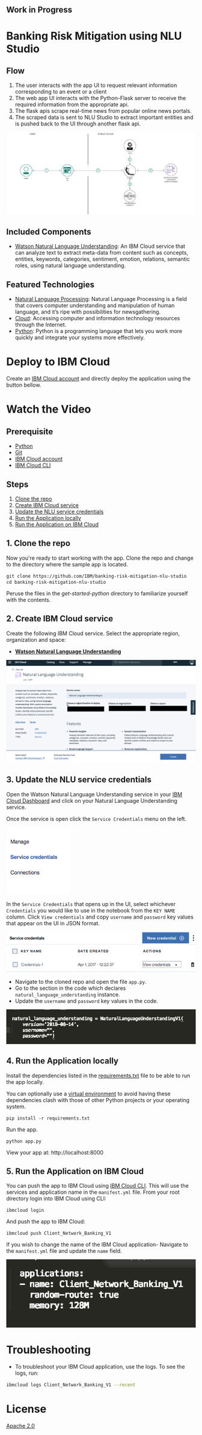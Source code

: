 ## Work in Progress
# Banking Risk Mitigation using NLU Studio

## Flow

1. The user interacts with the app UI to request relevant information corresponding to an event or a client
2. The web app UI interacts with the Python-Flask server to receive the required information from the appropriate api.
3. The flask apis scrape real-time news from popular online news portals. 
4. The scraped data is sent to NLU Studio to extract important entities and is pushed back to the UI through another flask api.

![](doc/source/images/architecture.png)

## Included Components

* [Watson Natural Language Understanding](https://console.bluemix.net/catalog/services/natural-language-understanding): An IBM Cloud service that can analyze text to extract meta-data from content such as concepts, entities, keywords, categories, sentiment, emotion, relations, semantic roles, using natural language understanding.

## Featured Technologies

* [Natural Language Processing](https://www.ibm.com/watson/services/natural-language-understanding): Natural Language Processing is a field that covers computer understanding and manipulation of human language, and it’s ripe with possibilities for newsgathering.
* [Cloud](https://www.ibm.com/developerworks/learn/cloud/): Accessing computer and information technology resources through the Internet.
* [Python](https://www.python.org/): Python is a programming language that lets you work more quickly and integrate your systems more effectively.

# Deploy to IBM Cloud

Create an [IBM Cloud account](https://console.bluemix.net/registration/?target=%2Fdashboard%2Fapps) and directly deploy the application using the button bellow.

<!--- [![Deploy to IBM Cloud](https://bluemix.net/deploy/button.png)](https://bluemix.net/deploy?repository=https://github.com/IBM/banking-risk-mitigation-nlu-studio) -->


# Watch the Video


## Prerequisite
* [Python](https://www.python.org/downloads/)
* [Git](https://git-scm.com/downloads)
* [IBM Cloud account](https://console.bluemix.net/registration/?target=%2Fdashboard%2Fapps)
* [IBM Cloud CLI](https://console.bluemix.net/docs/cli)

## Steps
1. [Clone the repo](#1-clone-the-repo)
2. [Create IBM Cloud service](#2-create-ibm-cloud-service)
3. [Update the NLU service credentials](#3-update-the-nlu-service-credentials)
4. [Run the Application locally](#4-run-the-application-locally)
5. [Run the Application on IBM Cloud](#5-run-the-application-on-ibm-cloud)

## 1. Clone the repo

Now you're ready to start working with the app. Clone the repo and change to the directory where the sample app is located.
  ```
git clone https://github.com/IBM/banking-risk-mitigation-nlu-studio
cd banking-risk-mitigation-nlu-studio
  ```

  Peruse the files in the *get-started-python* directory to familiarize yourself with the contents.
  
## 2. Create IBM Cloud service

Create the following IBM Cloud service. Select the appropriate region, organization and space:

  * [**Watson Natural Language Understanding**](https://console.bluemix.net/catalog/services/natural-language-understanding)

  ![](doc/source/images/NLU_Service_instance.png)
  
## 3. Update the NLU service credentials

Open the Watson Natural Language Understanding service in your [IBM Cloud Dashboard](https://console.bluemix.net/dashboard/services) and click on your Natural Language Understanding service.

Once the service is open click the `Service Credentials` menu on the left.

![](doc/source/images/service_credentials.png)



In the `Service Credentials` that opens up in the UI, select whichever `Credentials` you would like to use in the notebook from the `KEY NAME` column. Click `View credentials` and copy `username` and `password` key values that appear on the UI in JSON format.

![](doc/source/images/copy_credentials.png)



* Navigate to the cloned repo and open the file `app.py`.
* Go to the section in the code which declares `natural_language_understanding` instance.
* Update the `username` and `password` key values in the code.

![](doc/source/images/nlu_service_credentials.png)


## 4. Run the Application locally

Install the dependencies listed in the [requirements.txt](https://pip.readthedocs.io/en/stable/user_guide/#requirements-files) file to be able to run the app locally.

You can optionally use a [virtual environment](https://packaging.python.org/installing/#creating-and-using-virtual-environments) to avoid having these dependencies clash with those of other Python projects or your operating system.
  ```
pip install -r requirements.txt
  ```

Run the app.
  ```
python app.py
  ```

View your app at: http://localhost:8000


## 5. Run the Application on IBM Cloud

You can push the app to IBM Cloud using [IBM Cloud CLI](https://console.bluemix.net/docs/cli). This will use the services and application name in the `manifest.yml` file.  From your root directory login into IBM Cloud using CLI:
```
ibmcloud login
```
And push the app to IBM Cloud:
```
ibmcloud push Client_Network_Banking_V1
```

If you wish to change the name of the IBM Cloud application- Navigate to the `manifest.yml` file and update the `name` field.

![](doc/source/images/manifest_file.png)


# Troubleshooting

* To troubleshoot your IBM Cloud application, use the logs. To see the logs, run:

```bash
ibmcloud logs Client_Network_Banking_V1 --recent
```

# License

[Apache 2.0](LICENSE)


